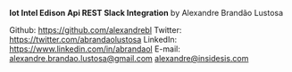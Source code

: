 **Iot Intel Edison Api REST Slack Integration**
by Alexandre Brandão Lustosa
    
Github:     https://github.com/alexandrebl
Twitter:    https://twitter.com/abrandaolustosa
LinkedIn:   https://www.linkedin.com/in/abrandaol
E-mail:     alexandre.brandao.lustosa@gmail.com
            alexandre@insidesis.com
